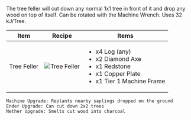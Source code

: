 The tree feller will cut down any normal 1x1 tree in front of it and drop any wood on top of itself. Can be rotated with the Machine Wrench. Uses 32 kJ/Tree.

| Item | Recipe | Items |
|------|--------|-------|
| Tree Feller | ![Tree Feller](https://cdn.discordapp.com/attachments/739536694398812230/879438401076592660/tree_feller.png) | <ul><li>x4 Log (any)</li><li>x2 Diamond Axe</li><li>x1 Redstone</li><li>x1 Copper Plate</li><li>x1 Tier 1 Machine Frame</li></ul> |

```
Machine Upgrade: Replants nearby saplings dropped on the ground
Ender Upgrade: Can cut down 2x2 trees
Nether Upgrade: Smelts cut wood into charcoal
```

